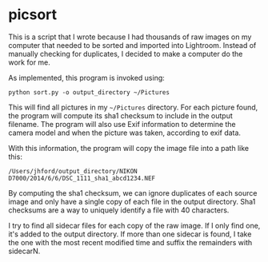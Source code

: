 picsort
=======

This is a script that I wrote because I had thousands of raw images on my computer
that needed to be sorted and imported into Lightroom.  Instead of manually checking
for duplicates, I decided to make a computer do the work for me.

As implemented, this program is invoked using:

    python sort.py -o output_directory ~/Pictures

This will find all pictures in my <code>~/Pictures</code> directory.  For each picture
found, the program will compute its sha1 checksum to include in the output filename.
The program will also use Exif information to determine the camera model and when the
picture was taken, according to exif data.

With this information, the program will copy the image file into a path like this:

    /Users/jhford/output_directory/NIKON D7000/2014/6/6/DSC_1111_sha1_abcd1234.NEF

By computing the sha1 checksum, we can ignore duplicates of each source image and only
have a single copy of each file in the output directory.  Sha1 checksums are a way to
uniquely identify a file with 40 characters.

I try to find all sidecar files for each copy of the raw image.  If I only find one,
it's added to the output directory.  If more than one sidecar is found, I take the
one with the most recent modified time and suffix the remainders with sidecarN.
